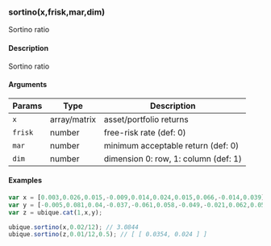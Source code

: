 ### sortino(x,frisk,mar,dim)

Sortino ratio


#### Description

Sortino ratio  



#### Arguments

|Params|Type|Description
|---------|----|-----------
|`x` | array/matrix |     asset/portfolio returns
|`frisk` | number | free-risk rate (def: 0)
|`mar` | number | minimum acceptable return (def: 0)
|`dim` | number | dimension 0: row, 1: column (def: 1)


#### Examples

```js
var x = [0.003,0.026,0.015,-0.009,0.014,0.024,0.015,0.066,-0.014,0.039];
var y = [-0.005,0.081,0.04,-0.037,-0.061,0.058,-0.049,-0.021,0.062,0.058];
var z = ubique.cat(1,x,y);

ubique.sortino(x,0.02/12); // 3.0844
ubique.sortino(z,0.01/12,0.5); // [ [ 0.0354, 0.024 ] ]
```

